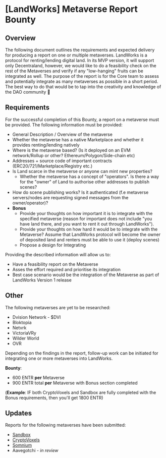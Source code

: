 # [LandWorks] Metaverse Report Bounty

## Overview

The following document outlines the requirements and expected delivery for producing a report on one or multiple metaverses.
LandWorks is a protocol for renting/lending digital land. In its MVP version, it will support only Decentraland, however, we would like to do a feasibility check on the rest of the Metaverses and verify if any "low-hanging" fruits can be integrated as well.
The purpose of the report is for the Core team to assess and potentially integrate as many metaverses as possible in a short period. The best way to do that would be to tap into the creativity and knowledge of the DAO community 🚀

## Requirements

For the successful completion of this Bounty, a report on a metaverse must be provided. The following information must be provided:

- General Description / Overview of the metaverse
- Whether the metaverse has a native Marketplace and whether it provides renting/lending natively
- Where is the metaverse based? (Is it deployed on an EVM network/Rollup or other? Ethereum/Polygon/Side-chain etc)
- Addresses + source code of important contracts (ERC20/721/Marketplace/Registry etc.)
- Is Land scarce in the metaverse or anyone can mint new properties?
  - Whether the metaverse has a concept of "operators". Is there a way for the "owner" of Land to authorise other addresses to publish scenes?
- How do scene publishing works? Is it authenticated (f.e metaverse servers/nodes are requesting signed messages from the owner/operator)?
- **Bonus**
  - Provide your thoughts on how important it is to integrate with the specified metaverse (reason for important does not include "you have land there, and you want to rent it out through LandWorks").
  - Provide your thoughts on how hard it would be to integrate with the Metaverse? Assume that LandWorks protocol will become the owner of deposited land and renters must be able to use it (deploy scenes)
  - Propose a design for Integrating

Providing the described information will allow us to:
- Have a feasibility report on the Metaverse
- Asses the effort required and prioritise its integration
- Best case scenario would be the integration of the Metaverse as part of LandWorks Version 1 release

## Other

The following metaverses are yet to be researched:

- Dvision Network - $DVI
- Bloktopia
- Netvrk
- VictoriaVRy
- Wilder World
- OVR

Depending on the findings in the report, follow-up work can be initiated for integrating one or more metaverses into LandWorks.

**Bounty**:

- 600 ENTR **per** Metaverse
- 900 ENTR total **per** Metaverse with Bonus section completed

(**Example**: IF both CryptoVoxels and Sandbox are fully completed with the Bonus requirements, then you'll get 1800 ENTR)

## Updates

Reports for the following metaverses have been submitted:
- [Sandbox](../results/Sandbox-report.md)
- [CryptoVoxels](https://github.com/EnterDAO/ProjectManagement/blob/main/bounties/results/CryptoVoxels-report.md)
- [Somnium](https://github.com/EnterDAO/ProjectManagement/blob/main/bounties/results/SomniumSpace-report.md) 
- Aavegotchi - _in review_

